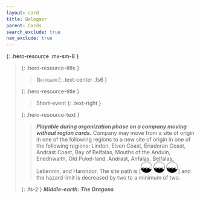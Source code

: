 ```yaml
---
layout: card
title: Belegaer
parent: Cards
search_exclude: true
nav_exclude: true
---
```


<style>
  card-name {
  font-variant: small-caps;
  font-weight: 300;
  color: white;
  text-shadow: 1px 1px 1px #000;
}
</style>

{: .hero-resource .mx-sm-8 }
> {: .hero-resource-title }
> > <card-name>Belegaer</card-name>
> > {: .text-center .fs6 }
> 
> {: .hero-resource-title }
> > </card-name>Short-event</card-name>
> > {: .text-right }
> 
> {: .hero-resource-text }
> > _**Playable during organization phase on a company moving without region cards.**_ Company may move from a site of origin in one of the following regions to a new site of origin in one of the following regions: Lindon, Elven Coast, Eriadoran Coast, Andrast Coast, Bay of Belfalas, Mouths of the Anduin, Enedhwaith, Old Pukel-land, Andrast, Anfalas, Belfalas, Lebennin, and Harondor. The site path is \[![](/assets/images/coastalsea.svg) ![](/assets/images/coastalsea.svg) ![](/assets/images/coastalsea.svg)] and the hazard limit is decreased by two to a minimum of two. 
> 
> {: .fs-2 }
> _**Middle-earth: The Dragons**_
